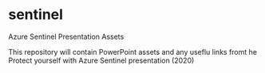 # sentinel
Azure Sentinel Presentation Assets

This repository will contain PowerPoint assets and any useflu links fromt he Protect yourself with Azure Sentinel presentation (2020)
